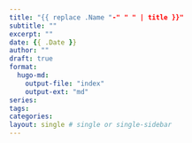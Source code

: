```yaml
---
title: "{{ replace .Name "-" " " | title }}"
subtitle: ""
excerpt: ""
date: {{ .Date }}
author: ""
draft: true
format:
  hugo-md:
    output-file: "index"
    output-ext: "md"
series:
tags:
categories:
layout: single # single or single-sidebar
---
```

